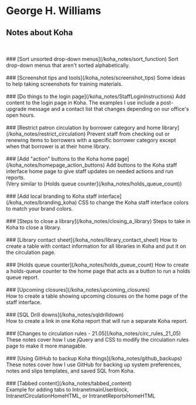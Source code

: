 # George H. Williams

## Notes about Koha

<br />
<br />
### [Sort unsorted drop-down menus](/koha_notes/sort_function)
Sort drop-down menus that aren't sorted alphabetically.<br />
<br />
### [Screenshot tips and tools](/koha_notes/screenshot_tips)
Some ideas to help taking screenshots for training materials.<br />
<br />
### [Do things to the login page](/koha_notes/StaffLoginInstructions)
Add content to the login page in Koha.  The examples I use include a post-upgrade message and a contact list that changes depending on our office's open hours.<br />
<br />
### [Restrict patron circulation by borrower category and home library](/koha_notes/restrict_circulation)
Prevent staff from checking out or renewing items to borrowers with a specific borrower category except when that borrower is at their home library.<br />
<br />
### [Add "action" buttons to the Koha home page](/koha_notes/homepage_action_buttons)
Add buttons to the Koha staff interface home page to give staff updates on needed actions and run reports.<br />
(Very similar to [Holds queue counter](/koha_notes/holds_queue_count))<br />
<br />
### [Add local branding to Koha staff interface](/koha_notes/branding_koha)
CSS to change the Koha staff interface colors to match your brand colors.<br />
<br />
### [Steps to close a library](/koha_notes/closing_a_library)
Steps to take in Koha to close a library.<br />
<br />
### [Library contact sheet](/koha_notes/library_contact_sheet)
How to create a table with contact information for all libraries in Koha and put it on the circulation page.<br />
<br />
### [Holds queue counter](/koha_notes/holds_queue_count)
How to create a holds-queue counter to the home page that acts as a button to run a holds queue report.<br />
<br />
### [Upcoming closures](/koha_notes/upcoming_closures)
<br />
How to create a table showing upcoming closures on the home page of the staff interface.<br />
<br />
### [SQL Drill downs](/koha_notes/sqldrilldown)
<br />
How to create a link in one Koha report that will run a separate Koha report.<br />
<br />
### [Changes to circulation rules - 21.05](/koha_notes/circ_rules_21_05)
<br />
These notes cover how I use jQuery and CSS to modify the circulation rules page to make it more managable.<br />
<br />
### [Using GitHub to backup Koha things](/koha_notes/github_backups)
<br />
These notes cover how I use GitHub for backing up system preferences, notes and slips templates, and saved SQL from Koha.<br />
<br />
### [Tabbed content](/koha_notes/tabbed_content)
<br />
Example for adding tabs to IntranetmainUserblock, IntranetCirculationHomeHTML, or IntranetReportsHomeHTML<br />
